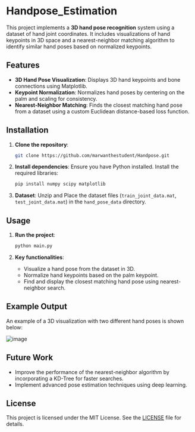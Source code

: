 # Handpose_Estimation

This project implements a **3D hand pose recognition** system using a dataset of hand joint coordinates. It includes visualizations of hand keypoints in 3D space and a nearest-neighbor matching algorithm to identify similar hand poses based on normalized keypoints.

## Features

- **3D Hand Pose Visualization**: Displays 3D hand keypoints and bone connections using Matplotlib.
- **Keypoint Normalization**: Normalizes hand poses by centering on the palm and scaling for consistency.
- **Nearest-Neighbor Matching**: Finds the closest matching hand pose from a dataset using a custom Euclidean distance-based loss function.

## Installation

1. **Clone the repository**:
    ```bash
    git clone https://github.com/marwanthestudent/Handpose.git
    ```

2. **Install dependencies**:
   Ensure you have Python installed. Install the required libraries:
    ```bash
    pip install numpy scipy matplotlib
    ```

3. **Dataset**:
   Unzip and Place the dataset files (`train_joint_data.mat`, `test_joint_data.mat`) in the `hand_pose_data` directory.

## Usage

1. **Run the project**:
    ```bash
    python main.py
    ```

2. **Key functionalities**:
   - Visualize a hand pose from the dataset in 3D.
   - Normalize hand keypoints based on the palm keypoint.
   - Find and display the closest matching hand pose using nearest-neighbor search.

## Example Output

An example of a 3D visualization with two different hand poses is shown below:

![image](https://github.com/user-attachments/assets/22614cf6-67af-4fc1-b311-8a5852e63752)


## Future Work

- Improve the performance of the nearest-neighbor algorithm by incorporating a KD-Tree for faster searches.
- Implement advanced pose estimation techniques using deep learning.

## License

This project is licensed under the MIT License. See the [LICENSE](LICENSE) file for details.
